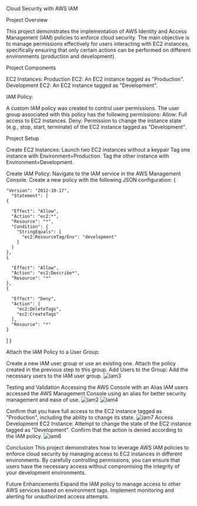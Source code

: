 Cloud Security with AWS IAM

Project Overview

This project demonstrates the implementation of AWS Identity and Access Management (IAM) policies to enforce cloud security. The main objective is to manage permissions effectively for users interacting with EC2 instances, specifically ensuring that only certain actions can be performed on different environments (production and development).

Project Components

EC2 Instances:
Production EC2: An EC2 instance tagged as "Production".
Development EC2: An EC2 instance tagged as "Development".

IAM Policy:

A custom IAM policy was created to control user permissions.
The user group associated with this policy has the following permissions:
Allow: Full access to EC2 instances.
Deny: Permission to change the instance state (e.g., stop, start, terminate) of the EC2 instance tagged as "Development".

Project Setup

Create EC2 Instances:
Launch two EC2 instances without a keypair
Tag one instance with Environment=Production.
Tag the other instance with Environment=Development.

Create IAM Policy:
Navigate to the IAM service in the AWS Management Console.
Create a new policy with the following JSON configuration:
{    
    
    "Version": "2012-10-17",    
      "Statement": [        
    {            
      
      "Effect": "Allow",            
      "Action": "ec2:*",            
      "Resource": "*",            
      "Condition": {                
        "StringEquals": {                    
          "ec2:ResourceTag/Env": "development"                
        }            
      }        
    },        
    {            
      
      "Effect": "Allow",            
      "Action": "ec2:Describe*",            
      "Resource": "*"        
    },        
    {            
      
      "Effect": "Deny",            
      "Action": [                
        "ec2:DeleteTags",                
        "ec2:CreateTags"            
      ],            
      "Resource": "*"        
    }    
  ] 
}

Attach the IAM Policy to a User Group:

Create a new IAM user group or use an existing one.
Attach the policy created in the previous step to this group.
Add Users to the Group:
Add the necessary users to the IAM user group.
![iam3](https://github.com/user-attachments/assets/d3b793f6-4e53-4923-9e78-667d5d81b9dc)

Testing and Validation
Accessing the AWS Console with an Alias
IAM users accessed the AWS Management Console using an alias for better security management and ease of use.
![iam2](https://github.com/user-attachments/assets/3370c4bb-ba65-464f-b006-66cb33817d5b)
![iam4](https://github.com/user-attachments/assets/4ddfe3e8-76b7-4ee9-a91b-80a1b4861839)

Confirm that you have full access to the EC2 instance tagged as "Production", including the ability to change its state.
![iam7](https://github.com/user-attachments/assets/e00a6a06-17aa-4085-b6fb-a16e7e1d8f44)
Access Development EC2 Instance:
Attempt to change the state of the EC2 instance tagged as "Development".
Confirm that the action is denied according to the IAM policy.
![iam6](https://github.com/user-attachments/assets/ba112b36-197b-4642-bcbc-dcc568a8307c)

Conclusion
This project demonstrates how to leverage AWS IAM policies to enforce cloud security by managing access to EC2 instances in different environments. By carefully controlling permissions, you can ensure that users have the necessary access without compromising the integrity of your development environments.

Future Enhancements
Expand the IAM policy to manage access to other AWS services based on environment tags.
Implement monitoring and alerting for unauthorized access attempts.
